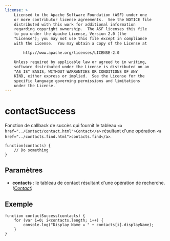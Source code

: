 ```yaml
---
license: >
    Licensed to the Apache Software Foundation (ASF) under one
    or more contributor license agreements.  See the NOTICE file
    distributed with this work for additional information
    regarding copyright ownership.  The ASF licenses this file
    to you under the Apache License, Version 2.0 (the
    "License"); you may not use this file except in compliance
    with the License.  You may obtain a copy of the License at

        http://www.apache.org/licenses/LICENSE-2.0

    Unless required by applicable law or agreed to in writing,
    software distributed under the License is distributed on an
    "AS IS" BASIS, WITHOUT WARRANTIES OR CONDITIONS OF ANY
    KIND, either express or implied.  See the License for the
    specific language governing permissions and limitations
    under the License.
---
```


# contactSuccess

Fonction de callback de succès qui fournit le tableau `<a href="../Contact/contact.html">Contact</a>` résultant d'une opération `<a href="../contacts.find.html">contacts.find</a>`.

    function(contacts) {
        // Do something
    }
    

## Paramètres

*   **contacts** : le tableau de contact résultant d'une opération de recherche. *(<a href="../Contact/contact.html">Contact</a>)*

## Exemple

    function contactSuccess(contacts) {
        for (var i=0; i<contacts.length; i++) {
            console.log("Display Name = " + contacts[i].displayName);
        }
    }